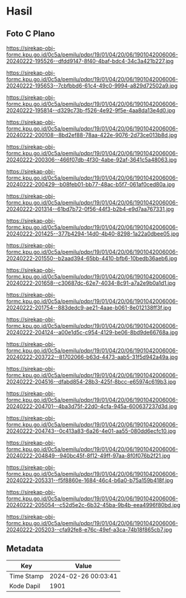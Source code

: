 # Hasil

## Foto C Plano

https://sirekap-obj-formc.kpu.go.id/0c5a/pemilu/pdpr/19/01/04/20/06/1901042006006-20240222-195526--dfdd9147-8f40-4baf-bdc4-34c3a421b227.jpg

https://sirekap-obj-formc.kpu.go.id/0c5a/pemilu/pdpr/19/01/04/20/06/1901042006006-20240222-195653--7cbfbbd6-61c4-49c0-9994-a829d72502a9.jpg

https://sirekap-obj-formc.kpu.go.id/0c5a/pemilu/pdpr/19/01/04/20/06/1901042006006-20240222-195814--d329c73b-f526-4e92-9f5e-4aa8da13e4d0.jpg

https://sirekap-obj-formc.kpu.go.id/0c5a/pemilu/pdpr/19/01/04/20/06/1901042006006-20240222-200108--8bd2ef88-78aa-422e-9076-2d73ce013b8d.jpg

https://sirekap-obj-formc.kpu.go.id/0c5a/pemilu/pdpr/19/01/04/20/06/1901042006006-20240222-200306--466f07db-4f30-4abe-92af-3641c5a48063.jpg

https://sirekap-obj-formc.kpu.go.id/0c5a/pemilu/pdpr/19/01/04/20/06/1901042006006-20240222-200429--b08feb01-bb77-48ac-b5f7-061af0ced80a.jpg

https://sirekap-obj-formc.kpu.go.id/0c5a/pemilu/pdpr/19/01/04/20/06/1901042006006-20240222-201314--61bd7b72-0f56-44f3-b2b4-e9d7aa767331.jpg

https://sirekap-obj-formc.kpu.go.id/0c5a/pemilu/pdpr/19/01/04/20/06/1901042006006-20240222-201425--377b4294-14d0-4b40-8298-1a22a0dbee05.jpg

https://sirekap-obj-formc.kpu.go.id/0c5a/pemilu/pdpr/19/01/04/20/06/1901042006006-20240222-201550--b2aad394-65bb-4410-bfb6-10bedb36aeb6.jpg

https://sirekap-obj-formc.kpu.go.id/0c5a/pemilu/pdpr/19/01/04/20/06/1901042006006-20240222-201658--c30687dc-62e7-4034-8c91-a7a2e9b0a1d1.jpg

https://sirekap-obj-formc.kpu.go.id/0c5a/pemilu/pdpr/19/01/04/20/06/1901042006006-20240222-201754--883dedc9-ae21-4aae-b061-8e012138ff3f.jpg

https://sirekap-obj-formc.kpu.go.id/0c5a/pemilu/pdpr/19/01/04/20/06/1901042006006-20240222-204124--a00e1d5c-c954-4129-be06-8bd9de66768a.jpg

https://sirekap-obj-formc.kpu.go.id/0c5a/pemilu/pdpr/19/01/04/20/06/1901042006006-20240222-203722--81702066-b63d-4473-aab5-31f5d942a49a.jpg

https://sirekap-obj-formc.kpu.go.id/0c5a/pemilu/pdpr/19/01/04/20/06/1901042006006-20240222-204516--dfabd854-28b3-425f-8bcc-e65974c619b3.jpg

https://sirekap-obj-formc.kpu.go.id/0c5a/pemilu/pdpr/19/01/04/20/06/1901042006006-20240222-204701--4ba3d75f-22d0-4cfa-945a-600637237d3d.jpg

https://sirekap-obj-formc.kpu.go.id/0c5a/pemilu/pdpr/19/01/04/20/06/1901042006006-20240222-204743--0c413a83-6a26-4e01-aa55-080dd6ecfc10.jpg

https://sirekap-obj-formc.kpu.go.id/0c5a/pemilu/pdpr/19/01/04/20/06/1901042006006-20240222-204849--940bc45f-8f12-49ff-97aa-8f0f076b2f21.jpg

https://sirekap-obj-formc.kpu.go.id/0c5a/pemilu/pdpr/19/01/04/20/06/1901042006006-20240222-205331--f5f8860e-1684-46c4-b6a0-b75a159b418f.jpg

https://sirekap-obj-formc.kpu.go.id/0c5a/pemilu/pdpr/19/01/04/20/06/1901042006006-20240222-205054--c52d5e2c-6b32-45ba-9b4b-eea4996f80bd.jpg

https://sirekap-obj-formc.kpu.go.id/0c5a/pemilu/pdpr/19/01/04/20/06/1901042006006-20240222-205203--cfa92fe8-e76c-49ef-a3ca-74b18f865cb7.jpg


## Metadata

| Key        | Value               |
| ---------- | ------------------- |
| Time Stamp | 2024-02-26 00:03:41 |
| Kode Dapil | 1901                |



